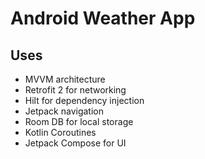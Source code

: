 # Android Weather App

## Uses
* MVVM architecture
* Retrofit 2 for networking
* Hilt for dependency injection
* Jetpack navigation
* Room DB for local storage
* Kotlin Coroutines
* Jetpack Compose for UI
